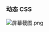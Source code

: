 ### 动态 CSS
![](https://images.gitee.com/uploads/images/2018/0825/124043_8c97ed99_2072998.png "屏幕截图.png")